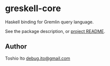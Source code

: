 # greskell-core

Haskell binding for Gremlin query language.

See the package description, or [project README](https://github.com/debug-ito/greskell/blob/master/README.md).

## Author

Toshio Ito <debug.ito@gmail.com>
